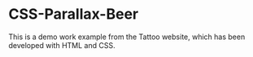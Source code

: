 # CSS-Parallax-Beer
This is a demo work example from the Tattoo website, which has been developed with HTML and CSS.
